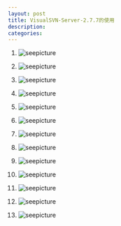```yaml
---
layout: post
title: VisualSVN-Server-2.7.7的使用
description: 
categories:
---
```


1. ![seepicture][10]

2. ![seepicture][11]

3. ![seepicture][12]

4. ![seepicture][13]

5. ![seepicture][14]

6. ![seepicture][15]

7. ![seepicture][16]

8. ![seepicture][17]

9. ![seepicture][18]

10. ![seepicture][19]

11. ![seepicture][20]

12. ![seepicture][21]

13. ![seepicture][22]





[10]: /image/20140819/10.png

[11]: /image/20140819/11.png

[12]: /image/20140819/12.png

[13]: /image/20140819/13.png

[14]: /image/20140819/14.png

[15]: /image/20140819/15.png

[16]: /image/20140819/16.png

[17]: /image/20140819/17.png

[18]: /image/20140819/18.png

[19]: /image/20140819/19.png

[20]: /image/20140819/20.png

[21]: /image/20140819/21.png

[22]: /image/20140819/22.png